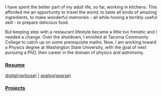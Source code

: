 I have spent the better part of my adult life, so far, working in kitchens. This afforded me an opportunity to travel the world, to taste all kinds of amazing ingredients, to make wonderful memories - all while honing a terribly useful skill - to prepare delicious food.

But keeping step with a restaurant lifestyle became a little too frenetic and I needed a change. Over the shutdown, I enrolled at Tacoma Community College to catch up on some prerequisite maths. Now, I am working toward a Physics degree at Washington State University, with the goal of next pursuing a PhD, then career in the domain of physics and astronomy.

### [Resume](/resume.pdf)

[digital(verbose)](/digital.md) | [analog(sparse)](/resume.jpg)

### [Projects](/projects.md)